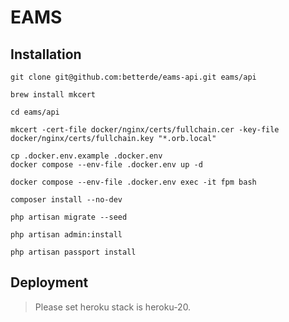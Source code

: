 # EAMS

## Installation

```
git clone git@github.com:betterde/eams-api.git eams/api

brew install mkcert

cd eams/api

mkcert -cert-file docker/nginx/certs/fullchain.cer -key-file docker/nginx/certs/fullchain.key "*.orb.local"

cp .docker.env.example .docker.env
docker compose --env-file .docker.env up -d

docker compose --env-file .docker.env exec -it fpm bash

composer install --no-dev

php artisan migrate --seed

php artisan admin:install

php artisan passport install
```

## Deployment

> Please set heroku stack is heroku-20.